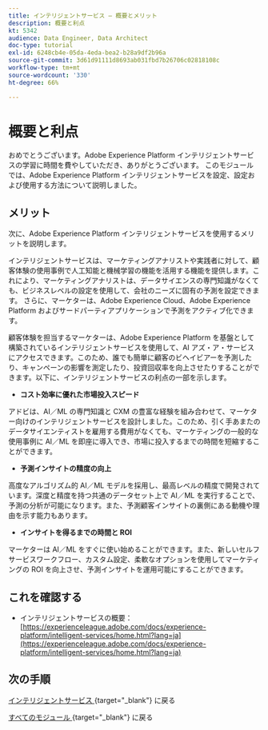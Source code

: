 ```yaml
---
title: インテリジェントサービス – 概要とメリット
description: 概要と利点
kt: 5342
audience: Data Engineer, Data Architect
doc-type: tutorial
exl-id: 6248cb4e-05da-4eda-bea2-b28a9df2b96a
source-git-commit: 3d61d91111d8693ab031fbd7b26706c02818108c
workflow-type: tm+mt
source-wordcount: '330'
ht-degree: 66%

---
```


# 概要と利点

おめでとうございます。Adobe Experience Platform インテリジェントサービスの学習に時間を費やしていただき、ありがとうございます。
このモジュールでは、Adobe Experience Platform インテリジェントサービスを設定、設定および使用する方法について説明しました。

## メリット

次に、Adobe Experience Platform インテリジェントサービスを使用するメリットを説明します。

インテリジェントサービスは、マーケティングアナリストや実践者に対して、顧客体験の使用事例で人工知能と機械学習の機能を活用する機能を提供します。これにより、マーケティングアナリストは、データサイエンスの専門知識がなくても、ビジネスレベルの設定を使用して、会社のニーズに固有の予測を設定できます。 さらに、マーケターは、Adobe Experience Cloud、Adobe Experience Platform およびサードパーティアプリケーションで予測をアクティブ化できます。

顧客体験を担当するマーケターは、Adobe Experience Platform を基盤として構築されているインテリジェントサービスを使用して、AI アズ・ア・サービスにアクセスできます。このため、誰でも簡単に顧客のビヘイビアーを予測したり、キャンペーンの影響を測定したり、投資回収率を向上させたりすることができます。以下に、インテリジェントサービスの利点の一部を示します。

- **コスト効率に優れた市場投入スピード**

アドビは、AI／ML の専門知識と CXM の豊富な経験を組み合わせて、マーケター向けのインテリジェントサービスを設計しました。このため、引く手あまたのデータサイエンティストを雇用する費用がなくても、マーケティングの一般的な使用事例に AI／ML を即座に導入でき、市場に投入するまでの時間を短縮することができます。

- **予測インサイトの精度の向上**

高度なアルゴリズム的 AI／ML モデルを採用し、最高レベルの精度で開発されています。深度と精度を持つ共通のデータセット上で AI／ML を実行することで、予測の分析が可能になります。また、予測顧客インサイトの裏側にある動機や理由を示す能力もあります。

- **インサイトを得るまでの時間と ROI**

マーケターは AI／ML をすぐに使い始めることができます。また、新しいセルフサービスワークフロー、カスタム設定、柔軟なオプションを使用してマーケティングの ROI を向上させ、予測インサイトを運用可能にすることができます。

## これを確認する

- インテリジェントサービスの概要：[https://experienceleague.adobe.com/docs/experience-platform/intelligent-services/home.html?lang=ja](https://experienceleague.adobe.com/docs/experience-platform/intelligent-services/home.html?lang=ja)

## 次の手順

[ インテリジェントサービス ](./intelligent-services.md){target="_blank"} に戻る

[ すべてのモジュール ](./../../../../overview.md){target="_blank"} に戻る
